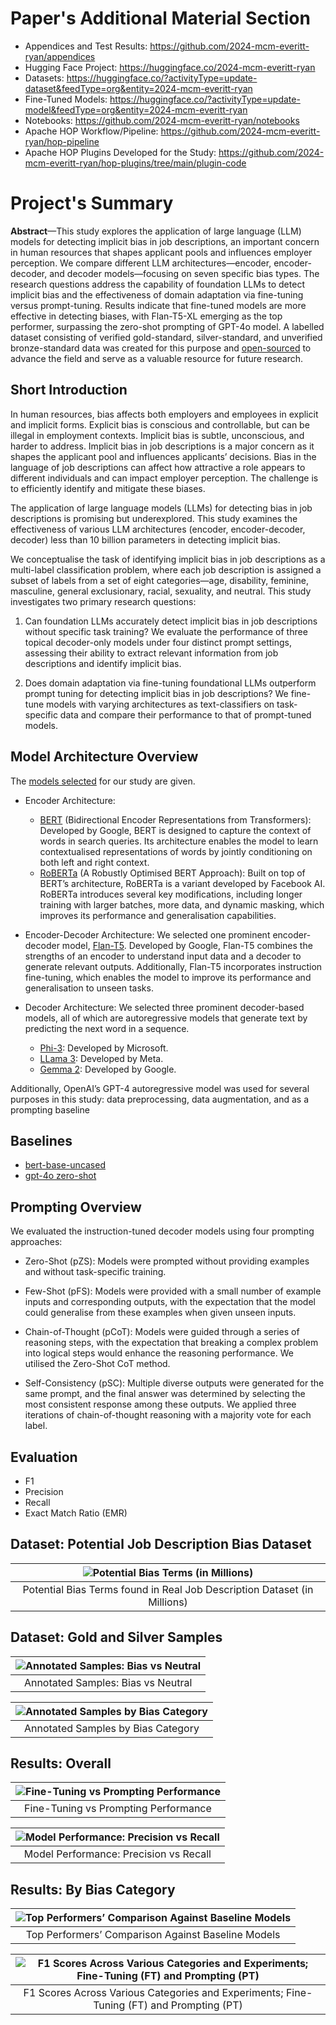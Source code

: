 # Paper's Additional Material Section
- Appendices and Test Results: https://github.com/2024-mcm-everitt-ryan/appendices
- Hugging Face Project: https://huggingface.co/2024-mcm-everitt-ryan
- Datasets: https://huggingface.co/?activityType=update-dataset&feedType=org&entity=2024-mcm-everitt-ryan
- Fine-Tuned Models: https://huggingface.co/?activityType=update-model&feedType=org&entity=2024-mcm-everitt-ryan
- Notebooks: https://github.com/2024-mcm-everitt-ryan/notebooks
- Apache HOP Workflow/Pipeline: https://github.com/2024-mcm-everitt-ryan/hop-pipeline
- Apache HOP Plugins Developed for the Study: https://github.com/2024-mcm-everitt-ryan/hop-plugins/tree/main/plugin-code 

# Project's Summary

**Abstract**—This study explores the application of large language (LLM) models for detecting implicit bias in job descriptions, an important concern in human resources that shapes applicant pools and influences employer perception.
We compare different LLM architectures—encoder, encoder-decoder, and decoder models—focusing on seven specific bias types. 
The research questions address the capability of foundation LLMs to detect implicit bias and the effectiveness of domain adaptation via fine-tuning versus prompt-tuning.
Results indicate that fine-tuned models are more effective in detecting biases, with Flan-T5-XL emerging as the top performer, surpassing the zero-shot prompting of GPT-4o model.
A labelled dataset consisting of verified gold-standard, silver-standard, and unverified bronze-standard data was created for this purpose and [open-sourced](https://huggingface.co/datasets/2024-mcm-everitt-ryan/benchmark) to advance the field and serve as a valuable resource for future research.

## Short Introduction
In human resources, bias affects both employers and employees in explicit and implicit forms. Explicit bias is
conscious and controllable, but can be illegal in employment
contexts. Implicit bias is subtle, unconscious, and harder to
address. Implicit bias in job descriptions is a major
concern as it shapes the applicant pool and influences applicants’ decisions. Bias in the language of job descriptions can
affect how attractive a role appears to different individuals and
can impact employer perception. The challenge is to efficiently
identify and mitigate these biases.


The application of large language models (LLMs) for detecting bias in job descriptions is promising but underexplored.
This study examines the effectiveness of various LLM architectures (encoder, encoder-decoder, decoder) less than 10 billion parameters in detecting implicit
bias.


We conceptualise the task of identifying implicit bias in
job descriptions as a multi-label classification problem, where
each job description is assigned a subset of labels from a
set of eight categories—age, disability, feminine, masculine,
general exclusionary, racial, sexuality, and neutral. This study
investigates two primary research questions:

1) Can foundation LLMs accurately detect implicit bias in
job descriptions without specific task training? We evaluate the performance of three topical decoder-only models
under four distinct prompt settings, assessing their ability
to extract relevant information from job descriptions and
identify implicit bias.

2) Does domain adaptation via fine-tuning foundational
LLMs outperform prompt tuning for detecting implicit
bias in job descriptions? We fine-tune models with varying architectures as text-classifiers on task-specific data
and compare their performance to that of prompt-tuned
models.

## Model Architecture Overview


The [models selected](https://huggingface.co/2024-mcm-everitt-ryan) for our study are given.

- Encoder Architecture:
  - [BERT](https://huggingface.co/collections/google/bert-release-64ff5e7a4be99045d1896dbc) (Bidirectional Encoder Representations from
Transformers): Developed by Google, BERT is designed
to capture the context of words in search queries. Its
architecture enables the model to learn contextualised
representations of words by jointly conditioning on both
left and right context.
  - [RoBERTa](https://huggingface.co/docs/transformers/en/model_doc/roberta) (A Robustly Optimised BERT Approach):
Built on top of BERT’s architecture, RoBERTa is a
variant developed by Facebook AI. RoBERTa introduces
several key modifications, including longer training with
larger batches, more data, and dynamic masking, which
improves its performance and generalisation capabilities.

- Encoder-Decoder Architecture: We selected one prominent encoder-decoder model, [Flan-T5](https://huggingface.co/collections/google/flan-t5-release-65005c39e3201fff885e22fb). Developed by Google,
Flan-T5 combines the strengths of an encoder to understand
input data and a decoder to generate relevant outputs. Additionally, Flan-T5 incorporates instruction fine-tuning, which
enables the model to improve its performance and generalisation to unseen tasks.

- Decoder Architecture: We selected three prominent
decoder-based models, all of which are autoregressive models
that generate text by predicting the next word in a sequence.
  - [Phi-3](https://huggingface.co/collections/microsoft/phi-3-6626e15e9585a200d2d761e3): Developed by Microsoft.
  - [LLama 3](https://huggingface.co/collections/meta-llama/meta-llama-3-66214712577ca38149ebb2b6): Developed by Meta.
  - [Gemma 2](https://huggingface.co/collections/google/gemma-2-release-667d6600fd5220e7b967f315): Developed by Google.

Additionally, OpenAI’s GPT-4 autoregressive model was
used for several purposes in this study: data preprocessing,
data augmentation, and as a prompting baseline

## Baselines
- [bert-base-uncased](https://huggingface.co/google-bert/bert-base-uncased)
- [gpt-4o zero-shot](https://platform.openai.com/docs/models/gpt-4o)

## Prompting Overview
We evaluated the instruction-tuned decoder
models using four prompting approaches:

- Zero-Shot (pZS): Models were prompted without providing examples and without task-specific training.

- Few-Shot (pFS): Models were provided with a small
number of example inputs and corresponding outputs,
with the expectation that the model could generalise from
these examples when given unseen inputs.

- Chain-of-Thought (pCoT): Models were guided through
a series of reasoning steps, with the expectation that
breaking a complex problem into logical steps would
enhance the reasoning performance. We utilised the
Zero-Shot CoT method.

- Self-Consistency (pSC): Multiple diverse outputs were
generated for the same prompt, and the final answer
was determined by selecting the most consistent response
among these outputs. We applied three iterations of
chain-of-thought reasoning with a majority vote for each
label.

## Evaluation
- F1
- Precision
- Recall
- Exact Match Ratio (EMR)

## Dataset: Potential Job Description Bias Dataset

|![Potential Bias Terms (in Millions)](https://huggingface.co/spaces/2024-mcm-everitt-ryan/README/resolve/main/03_potential-terms.png)|
|:--:|
|Potential Bias Terms found in Real Job Description Dataset (in Millions)|

## Dataset: Gold and Silver Samples

|![Annotated Samples: Bias vs Neutral](https://huggingface.co/spaces/2024-mcm-everitt-ryan/README/resolve/main/03_bias-vs-neutral.png)|
|:--:|
|Annotated Samples: Bias vs Neutral|


|![Annotated Samples by Bias Category](https://huggingface.co/spaces/2024-mcm-everitt-ryan/README/resolve/main/03_verified-real-vs-synthetics.png)|
|:--:|
|Annotated Samples by Bias Category|


## Results: Overall

|![Fine-Tuning vs Prompting Performance](https://huggingface.co/spaces/2024-mcm-everitt-ryan/README/resolve/main/05_ft_vs_prompt.png)|
|:--:|
|Fine-Tuning vs Prompting Performance|

|![Model Performance: Precision vs Recall](https://huggingface.co/spaces/2024-mcm-everitt-ryan/README/resolve/main/05_recall-vs-precision.png)|
|:--:|
|Model Performance: Precision vs Recall|

## Results: By Bias Category

|![Top Performers’ Comparison Against Baseline Models](https://huggingface.co/spaces/2024-mcm-everitt-ryan/README/resolve/main/05_labels-radar-chart.png)|
|:--:|
|Top Performers’ Comparison Against Baseline Models|


|![F1 Scores Across Various Categories and Experiments; Fine-Tuning (FT) and Prompting (PT)](https://huggingface.co/spaces/2024-mcm-everitt-ryan/README/resolve/main/08_label-boxplots.png)|
|:--:|
|F1 Scores Across Various Categories and Experiments; Fine-Tuning (FT) and Prompting (PT)|
